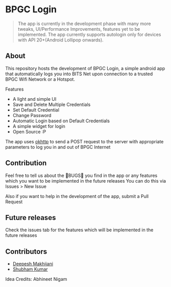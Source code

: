 # BPGC Login
> The app is currently in the development phase with many more tweaks, UI/Performance Improvements, features yet to be implemented. The app currently supports autologin only for devices with API 20+(Android Lollipop onwards).

## About
This repository hosts the development of BPGC Login, a simple android app that automatically logs you into BITS Net upon connection to a trusted BPGC Wifi Network or a Hotspot.

Features
* A light and simple UI
* Save and Delete Multiple Credentials
* Set Default Credential
* Change Password
* Automatic Login based on Default Credentials
* A simple widget for login
* Open Source :P

The app uses [okhttp](http://square.github.io/okhttp/) to send a POST request to the server with appropriate parameters to log you in and out of BPGC Internet

## Contribution
Feel free to tell us about the 🐛BUGS🐛 you find in the app or any features which you want to be implemented in the future releases
You can do this via Issues > New Issue

Also if you want to help in the development of the app, submit a Pull Request

## Future releases
Check the issues tab for the features which will be implemented in the future releases

## Contributors
* [Deepesh Makhijani](https://github.com/deepeshmakhijani)
* [Shubham Kumar](https://github.com/shubham-kumar1410)

Idea Credits: Abhineet Nigam
